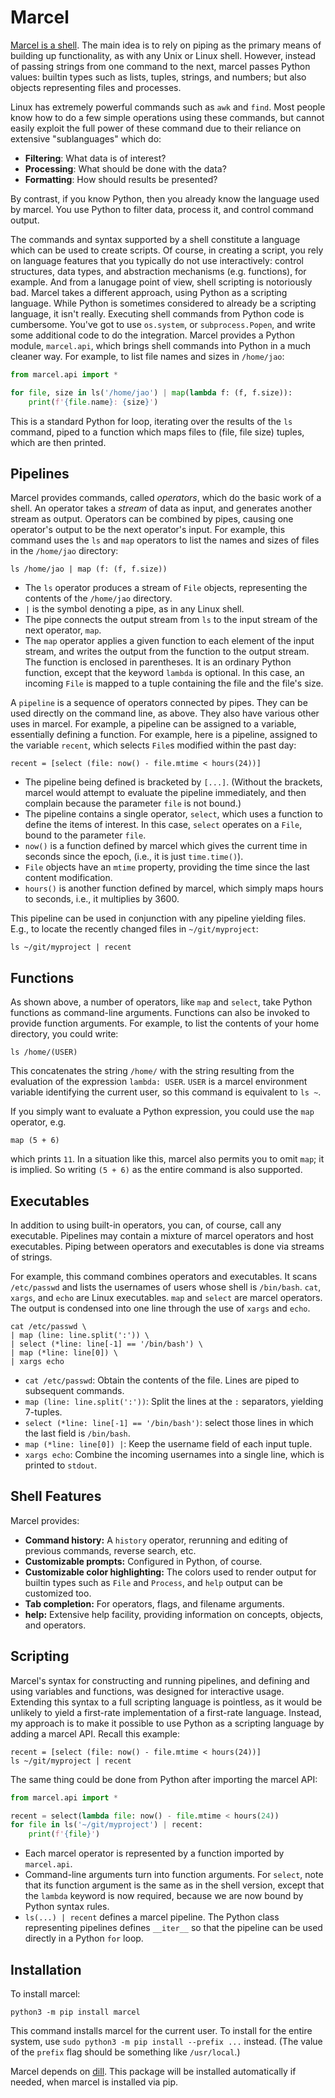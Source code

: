 Marcel
======

[Marcel is a shell](https://www.youtube.com/watch?v=VF9-sEbqDvU). 
The main idea is to rely on piping as the primary
means of building up functionality, as with any Unix or Linux
shell. However, instead of passing strings from one command to the
next, marcel passes Python values: builtin types such as lists,
tuples, strings, and numbers; but also objects representing files and
processes.

Linux has extremely powerful commands such as `awk` and `find`.  Most
people know how to do a few simple operations using these commands,
but cannot easily exploit the full power of these command due to their
reliance on extensive "sublanguages" which do:

* __Filtering__: What data is of interest?
* __Processing__: What should be done with the data?
* __Formatting__: How should results be presented?

By contrast, if you know Python, then you already know the language
used by marcel.  You use Python to filter data,
process it, and control command output.

The commands and syntax supported by a shell constitute a language
which can be used to create scripts. Of course, in creating a script,
you rely on language features that you typically do not use
interactively: control structures, data types, and abstraction
mechanisms (e.g. functions), for example. And 
from a lanugage point of view,
shell scripting is notoriously bad. Marcel takes a different
approach, using Python as a scripting language. While Python is
sometimes considered to already be a scripting language, it isn't really. 
Executing shell commands from Python code is cumbersome. You've got to use
`os.system`, or `subprocess.Popen`, and write some additional code to
do the integration. Marcel provides a Python module, `marcel.api`,
which brings shell commands into Python in a much cleaner way. For
example, to list file names and sizes in `/home/jao`:

```python
from marcel.api import *

for file, size in ls('/home/jao') | map(lambda f: (f, f.size)):
    print(f'{file.name}: {size}')
```

This is a standard Python for loop, iterating over the results of the `ls` command,
piped to a function which maps files to (file, file size) tuples, which are then printed.

Pipelines
---------

Marcel provides commands, called _operators_, which do the basic work of a shell. 
An operator takes a _stream_ of data as input, and generates another stream as output.
Operators can be combined by pipes, causing one operator's output to be the next operator's input.
For example, this command uses the `ls` and `map` operators to list the
names and sizes of files in the `/home/jao` directory:

```shell script
ls /home/jao | map (f: (f, f.size))
``` 

* The `ls` operator produces a stream of `File` objects, representing the contents
of the `/home/jao` directory.
* `|` is the symbol denoting a pipe, as in any Linux shell.
* The pipe connects the output stream from `ls` to the input stream of the next
operator, `map`.
* The `map` operator applies a given function to each element of the input stream,
and writes the output from the function to the output stream. The function is enclosed
in parentheses. It is an ordinary Python function, except that the keyword `lambda` is optional.
In this case, an incoming `File` is mapped to a tuple containing the file and the file's size.

A `pipeline` is a sequence of operators connected by pipes. They can be used directly
on the command line, as above. They also have various other uses in marcel. For example,
a pipeline can be assigned to a variable, essentially defining a function.
For example, here is a pipeline, assigned to the variable `recent`, which selects
`File`s modified within the past day:

```shell script
recent = [select (file: now() - file.mtime < hours(24))] 
``` 

* The pipeline being defined is bracketed by `[...]`. (Without the brackets, marcel would
attempt to evaluate the pipeline immediately, and then complain because the parameter
`file` is not bound.)
* The pipeline contains a single operator, `select`, which uses a function to define
the items of interest. In this case, `select` operates on a `File`, bound to the 
parameter `file`. 
* `now()` is a function defined by marcel which gives the current time in seconds since
the epoch, (i.e., it is just `time.time()`).
* `File` objects have an `mtime` property, providing the time since the last content modification.
* `hours()` is another function defined by marcel, which simply maps hours to seconds, i.e.,
it multiplies by 3600.

This pipeline can be used in conjunction with any pipeline yielding files. E.g., to locate
the recently changed files in `~/git/myproject`:

```shell script
ls ~/git/myproject | recent
```

Functions
---------

As shown above, a number of operators, like `map` and `select`, take Python functions as 
command-line arguments. Functions can also be invoked to provide function arguments.
For example, to list the contents of your home directory, you could write:

```shell script
ls /home/(USER)
```

This concatenates the string `/home/` with the string resulting from the evaluation of
the expression `lambda: USER`. `USER` is a marcel environment variable identifying the
current user, so this command is equivalent to `ls ~`.

If you simply want to evaluate a Python expression, you could use the `map` operator, e.g.

```shell script
map (5 + 6)
```  

which prints `11`. In a situation like this, marcel also permits you to omit `map`; it is
implied. So writing `(5 + 6)` as the entire command is also supported.

Executables
-----------

In addition to using built-in operators, you can, of course, call any executable.
Pipelines may contain a mixture of marcel operators and host executables. Piping between
operators and executables is done via streams of strings.

For example, this command combines operators and executables. 
It scans `/etc/passwd` and lists the usernames of 
users whose shell is `/bin/bash`. 
`cat`, `xargs`, and `echo` are Linux executables. `map` and `select` are marcel operators.
The output is condensed into one line through
the use of `xargs` and `echo`. 

```shell script
cat /etc/passwd \
| map (line: line.split(':')) \
| select (*line: line[-1] == '/bin/bash') \
| map (*line: line[0]) \
| xargs echo
```

* `cat /etc/passwd`: Obtain the contents of the file. Lines are piped to subsequent commands.
* `map (line: line.split(':'))`: Split the lines at the `:` separators, yielding 7-tuples.
* `select (*line: line[-1] == '/bin/bash')`: select those lines in which the last field is `/bin/bash`.
* `map (*line: line[0]) |`: Keep the username field of each input tuple.
* `xargs echo`: Combine the incoming usernames into a single line, which is printed to `stdout`.

Shell Features
--------------

Marcel provides:

* __Command history:__ A `history` operator, rerunning and editing of previous commands,
reverse search, etc.
* __Customizable prompts:__ Configured in Python, of course.
* __Customizable color highlighting:__ The colors used to render output for builtin types such 
as `File` and `Process`, and `help` output can be customized too.
* __Tab completion:__ For operators, flags, and filename arguments.
* __help:__ Extensive help facility, providing information on concepts, objects,
and operators.

Scripting
---------

Marcel's syntax for constructing and running pipelines, and defining and using
variables and functions, was designed for interactive usage. Extending this syntax
to a full scripting language is pointless, as it would be unlikely to yield a first-rate
implementation of a first-rate language. Instead, my approach is to make it possible
to use Python as a scripting language by adding a marcel API. Recall this example:

```
recent = [select (file: now() - file.mtime < hours(24))] 
ls ~/git/myproject | recent
```

The same thing could be done from Python after importing the marcel API:

```python
from marcel.api import *

recent = select(lambda file: now() - file.mtime < hours(24))
for file in ls('~/git/myproject') | recent:
    print(f'{file}')
```

* Each marcel operator is represented by a function imported by `marcel.api`.
* Command-line arguments turn into function arguments. For `select`, note that
its function argument is the same as in the shell version, except that the `lambda`
keyword is now required, because we are now bound by Python syntax rules.
* `ls(...) | recent` defines a marcel pipeline. The Python class representing pipelines
defines `__iter__` so that the pipeline can be used directly in a Python `for` loop.


Installation
------------

To install marcel:
```shell script
python3 -m pip install marcel
```

This command installs marcel for the current user. To install for the entire system,
use `sudo python3 -m pip install --prefix ...` instead. (The value of the `prefix` flag should
be something like `/usr/local`.)

Marcel depends on [dill](https://pypi.org/project/dill/). This package
will be installed automatically if needed, when marcel is installed
via pip.
